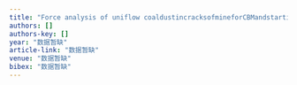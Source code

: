 ```yaml
---
title: "Force analysis of uniflow coaldustincracksofmineforCBMandstartingcondition"
authors: []
authors-key: []
year: "数据暂缺"
article-link: "数据暂缺"
venue: "数据暂缺"
bibex: "数据暂缺"
---
```

